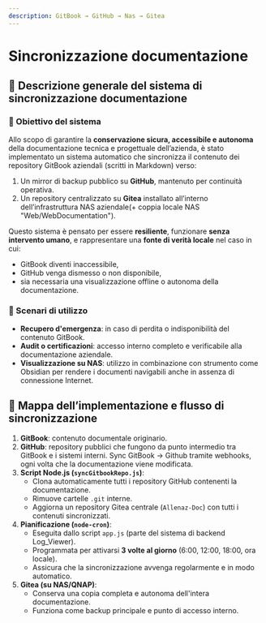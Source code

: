 ```yaml
---
description: GitBook → GitHub → Nas → Gitea
---
```


# Sincronizzazione documentazione

## 🧾 Descrizione generale del sistema di sincronizzazione documentazione

### 🎯 Obiettivo del sistema

Allo scopo di garantire la **conservazione sicura, accessibile e autonoma** della documentazione tecnica e progettuale dell’azienda, è stato implementato un sistema automatico che sincronizza il contenuto dei repository GitBook aziendali (scritti in Markdown) verso:

1. Un mirror di backup pubblico su **GitHub**, mantenuto per continuità operativa.
2. Un repository centralizzato su **Gitea** installato all’interno dell’infrastruttura NAS aziendale(+ coppia locale NAS "Web/WebDocumentation").

Questo sistema è pensato per essere **resiliente**, funzionare **senza intervento umano**, e rappresentare una **fonte di verità locale** nel caso in cui:

* GitBook diventi inaccessibile,
* GitHub venga dismesso o non disponibile,
* sia necessaria una visualizzazione offline o autonoma della documentazione.

### 📌 Scenari di utilizzo

* **Recupero d'emergenza**: in caso di perdita o indisponibilità del contenuto GitBook.
* **Audit o certificazioni**: accesso interno completo e verificabile alla documentazione aziendale.
* **Visualizzazione su NAS**: utilizzo in combinazione con strumento come Obsidian per rendere i documenti navigabili anche in assenza di connessione Internet.

## 🧭 Mappa dell’implementazione e flusso di sincronizzazione

1. **GitBook**: contenuto documentale originario.
2. **GitHub**: repository pubblici che fungono da punto intermedio tra GitBook e i sistemi interni. Sync GitBook → Github tramite webhooks, ogni volta che la documentazione viene modificata.
3. **Script Node.js (`syncGitbookRepo.js`)**:
   * Clona automaticamente tutti i repository GitHub contenenti la documentazione.
   * Rimuove cartelle `.git` interne.
   * Aggiorna un repository Gitea centrale (`Allenaz-Doc`) con tutti i contenuti sincronizzati.
4. **Pianificazione (`node-cron`)**:
   * Eseguita dallo script `app.js` (parte del sistema di backend Log\_Viewer).
   * Programmata per attivarsi **3 volte al giorno** (6:00, 12:00, 18:00, ora locale).
   * Assicura che la sincronizzazione avvenga regolarmente e in modo automatico.
5. **Gitea (su NAS/QNAP)**:
   * Conserva una copia completa e autonoma dell'intera documentazione.
   * Funziona come backup principale e punto di accesso interno.
